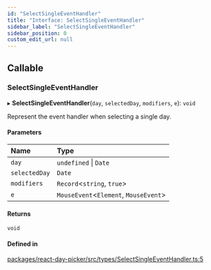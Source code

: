 ```yaml
---
id: "SelectSingleEventHandler"
title: "Interface: SelectSingleEventHandler"
sidebar_label: "SelectSingleEventHandler"
sidebar_position: 0
custom_edit_url: null
---
```


## Callable

### SelectSingleEventHandler

▸ **SelectSingleEventHandler**(`day`, `selectedDay`, `modifiers`, `e`): `void`

Represent the event handler when selecting a single day.

#### Parameters

| Name | Type |
| :------ | :------ |
| `day` | `undefined` \| `Date` |
| `selectedDay` | `Date` |
| `modifiers` | `Record`<`string`, ``true``\> |
| `e` | `MouseEvent`<`Element`, `MouseEvent`\> |

#### Returns

`void`

#### Defined in

[packages/react-day-picker/src/types/SelectSingleEventHandler.ts:5](https://github.com/gpbl/react-day-picker/blob/6bc3b9d0/packages/react-day-picker/src/types/SelectSingleEventHandler.ts#L5)
